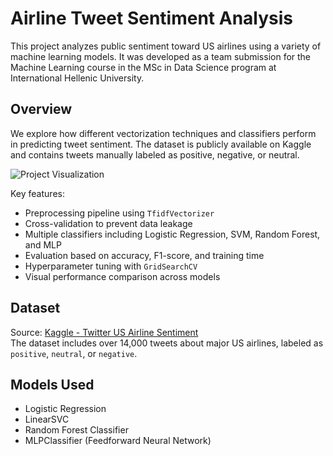 # Airline Tweet Sentiment Analysis

This project analyzes public sentiment toward US airlines using a variety of machine learning models. It was developed as a team submission for the Machine Learning course in the MSc in Data Science program at International Hellenic University.

## Overview

We explore how different vectorization techniques and classifiers perform in predicting tweet sentiment. The dataset is publicly available on Kaggle and contains tweets manually labeled as positive, negative, or neutral.

![Project Visualization](./images/sample_output.png)

Key features:
- Preprocessing pipeline using `TfidfVectorizer`
- Cross-validation to prevent data leakage
- Multiple classifiers including Logistic Regression, SVM, Random Forest, and MLP
- Evaluation based on accuracy, F1-score, and training time
- Hyperparameter tuning with `GridSearchCV`
- Visual performance comparison across models

## Dataset

Source: [Kaggle - Twitter US Airline Sentiment](https://www.kaggle.com/datasets/crowdflower/twitter-airline-sentiment)  
The dataset includes over 14,000 tweets about major US airlines, labeled as `positive`, `neutral`, or `negative`.

## Models Used

- Logistic Regression
- LinearSVC
- Random Forest Classifier
- MLPClassifier (Feedforward Neural Network)
